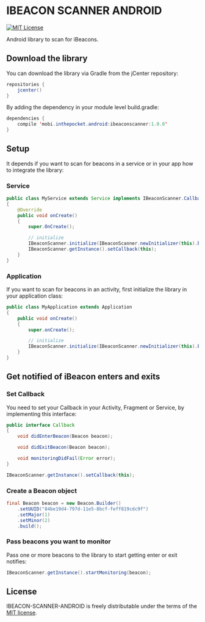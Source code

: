 # IBEACON SCANNER ANDROID #

[![MIT License][license-image]][license-url]

Android library to scan for iBeacons.

## Download the library ##

You can download the library via Gradle from the jCenter repository:

```java
repositories {
    jcenter()
}
```

By adding the dependency in your module level build.gradle:

```java
dependencies {
    compile 'mobi.inthepocket.android:ibeaconscanner:1.0.0'
}
```

## Setup ##

It depends if you want to scan for beacons in a service or in your app how to integrate the library:

### Service ###

```java
public class MyService extends Service implements IBeaconScanner.Callback
{
    @Override
    public void onCreate()
    {
        super.OnCreate();

        // initialize
        IBeaconScanner.initialize(IBeaconScanner.newInitializer(this).build());
        IBeaconScanner.getInstance().setCallback(this);
    }
}
```

### Application ###

If you want to scan for beacons in an activity, first initialize the library in your application class:

```java
public class MyApplication extends Application
{
    public void onCreate()
    {
        super.onCreate();

        // initialize
        IBeaconScanner.initialize(IBeaconScanner.newInitializer(this).build());
    }
}
```

## Get notified of iBeacon enters and exits ##

### Set Callback ###

You need to set your Callback in your Activity, Fragment or Service, by implementing this interface:


```java
public interface Callback
{
    void didEnterBeacon(Beacon beacon);

    void didExitBeacon(Beacon beacon);

    void monitoringDidFail(Error error);
}
```


```java
IBeaconScanner.getInstance().setCallback(this);
```

### Create a Beacon object ###


```java
final Beacon beacon = new Beacon.Builder()
    .setUUID("84be19d4-797d-11e5-8bcf-feff819cdc9f")
    .setMajor(1)
    .setMinor(2)
    .build();
```

### Pass beacons you want to monitor ###

Pass one or more beacons to the library to start getting enter or exit notifies:

```java
IBeaconScanner.getInstance().startMonitoring(beacon);
```

## License

IBEACON-SCANNER-ANDROID is freely distributable under the terms of the [MIT license](https://github.com/inthepocket/ibeacon-scanner-android/blob/master/README.md).

[license-image]: http://img.shields.io/badge/license-MIT-blue.svg?style=flat
[license-url]: LICENSE
